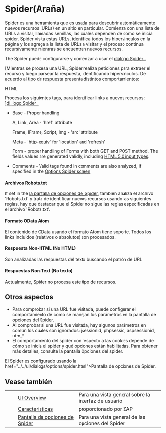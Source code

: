 # Spider(Araña) #

Spider es una herramienta que es usada para descubrir automáticamente nuevos recursos (URLs) en un sitio en particular. Comienza con una lista de URLs a visitar, llamadas semillas, las cuales dependen de como se inicia spider. Spider visita estas URLs, identifica todos los hipervinculos en la página y los agrega a la lista de URLs a visitar y el proceso continua recursivamente mientras se encuentran nuevos recursos.

The Spider puede configurarse y comenzar a usar el [ diálogo Spider .][di_logo Spider .]

[Mientras se procesa una URL, Spider realiza peticiones para extraer el recurso y luego parsear la respuesta, identificando hipervinculos. De acuerdo al tipo de respuesta presenta distintos comportamientos:

HTML

Procesa los siguientes tags, para identificar links a nuevos recursos: ][di_logo Spider .]

 *  Base - Proper handling
    
    A, Link, Area - 'href' attribute
    
    Frame, IFrame, Script, Img - 'src' attribute
    
    Meta - 'http-equiv' for 'location' and 'refresh'
    
    Form - proper handling of Forms with both GET and POST method. The fields values are generated validly, including [HTML 5.0 input types][].
 *  Comments - Valid tags found in comments are also analyzed, if specified in the [Options Spider screen][]

#### Archivos Robots.txt ####

If set in the [la pantalla de opciones del Spider][Options Spider screen], también analiza el archivo 'Robots.txt' y trata de identificar nuevos recursos usando las siguientes reglas. hay que destacar que el Spider no sigue las reglas especificadas en el archivo 'Robots.txt'.

#### Formato OData Atom ####

El contenido de OData usando el formato Atom tiene soporte. Todos los links incluidos (relativos o absolutos) son procesados.

#### Respuesta Non-HTML (No HTML) ####

Son analizadas las respuestas del texto buscando el patrón de URL

#### Respuestas Non-Text (No texto) ####

Actualmente, Spider no procesa este tipo de recursos.

## Otros aspectos ##

 *  Para comprobar si una URL fue visitada, puede configurar el comportamiento de como se manejan los parámetros en la pantalla de opciones del Spider.
 *  Al comprobar si una URL fue visitada, hay algunos parámetros en común los cuales son ignorados: jsessionid, phpsessid, aspsessionid, utm\_\*
 *  El comportamiento del spider con respecto a las cookies depende de cómo se inicia el spider y qué opciones están habilitadas. Para obtener más detalles, consulte la pantalla Opciones del spider.

El Spider es configurado usando la  href="../../ui/dialogs/options/spider.html">Pantalla de opciones de Spider.

## Vease también ##

<table> 
 <tbody>
  <tr> 
   <td>&nbsp;&nbsp;&nbsp;&nbsp;</td> 
   <td><a href="HelpUiOverview" rel="nofollow">UI Overview</a></td> 
   <td>Para una vista general sobre la interfaz de usuario</td> 
  </tr> 
  <tr> 
   <td>&nbsp;&nbsp;&nbsp;&nbsp;</td> 
   <td><a href="HelpStartConceptsConcepts" rel="nofollow">Caracteristicas</a></td> 
   <td>proporcionado por ZAP</td> 
  </tr> 
  <tr> 
   <td>&nbsp;&nbsp;&nbsp;&nbsp;</td> 
   <td><a href="HelpUiDialogsOptionsSpider" rel="nofollow">Pantalla de opciones de Spider</a></td> 
   <td>Para una vista general de las opciones del Spider</td> 
  </tr> 
 </tbody>
</table>


[di_logo Spider .]: HelpUiDialogsSpider
[HTML 5.0 input types]: http://www.w3schools.com/html5/html5_form_input_types.asp
[Options Spider screen]: HelpUiDialogsOptionsSpider